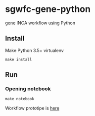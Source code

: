 # sgwfc-gene-python
gene INCA workflow using Python

## Install
Make Python 3.5+ virtualenv

```
make install
```

## Run

### Opening notebook

```
make notebook
```

Workflow prototipe is [here](workflow.ipynb)
